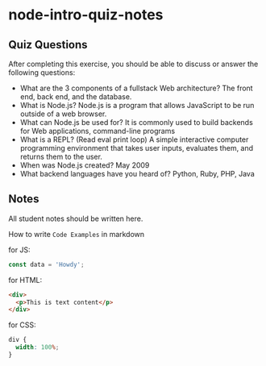 # node-intro-quiz-notes

## Quiz Questions

After completing this exercise, you should be able to discuss or answer the following questions:

- What are the 3 components of a fullstack Web architecture?
  The front end, back end, and the database.
- What is Node.js?
  Node.js is a program that allows JavaScript to be run outside of a web browser.
- What can Node.js be used for?
  It is commonly used to build backends for Web applications, command-line programs
- What is a REPL?
  (Read eval print loop) A simple interactive computer programming environment that takes user inputs, evaluates them, and returns them to the user.
- When was Node.js created?
  May 2009
- What backend languages have you heard of?
  Python, Ruby, PHP, Java

## Notes

All student notes should be written here.

How to write `Code Examples` in markdown

for JS:

```javascript
const data = 'Howdy';
```

for HTML:

```html
<div>
  <p>This is text content</p>
</div>
```

for CSS:

```css
div {
  width: 100%;
}
```
